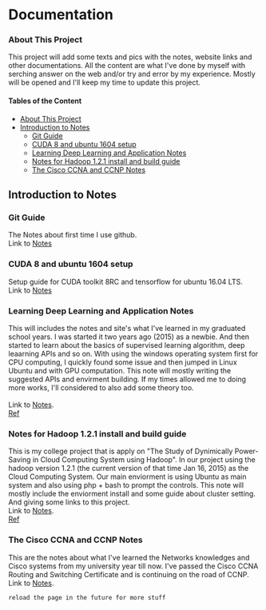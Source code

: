 # Documentation

### About This Project

This project will add some texts and pics with the notes, website links and other documentations. All the content are what I've done by myself with serching answer on the web and/or try and error by my experience. Mostly will be opened and I'll keep my time to update this project.

#### Tables of the Content
* [About This Project](#about-this-project)
* [Introduction to Notes](#introduction-to-notes)
    * [Git Guide](#git-guide)
    * [CUDA 8 and ubuntu 1604 setup](#CUDA-8-and-ubuntu-1604-setup)
    * [Learning Deep Learning and Application Notes](#learning-deep-learning-and-application-notes)
    * [Notes for Hadoop 1.2.1 install and build guide](#notes-for-hadoop-121-install-and-build-guide)
    * [The Cisco CCNA and CCNP Notes](#the-cisco-ccna-and-ccnp-notes)


## Introduction to Notes

### Git Guide

The Notes about first time I use github.
<br />Link to [Notes](Git%20Guide/)

### CUDA 8 and ubuntu 1604 setup

Setup guide for CUDA toolkit 8RC and tensorflow for ubuntu 16.04 LTS.
<br />Link to [Notes](CUDA%208%20and%20ubuntu%201604%20setup/)

### Learning Deep Learning and Application Notes

This will includes the notes and site's what I've learned in my graduated school years. I was started it two years ago (2015) as a newbie. And then started to learn about the basics of supervised learning algorithm, deep leaarning APIs and so on. With using the windows operating system first for CPU computing, I quickly found some issue and then jumped in Linux Ubuntu and with GPU computation. This note will mostly writing the suggested APIs and envirment building. If my times allowed me to doing more works, I'll considered to also add some theory too.  
<br />Link to [Notes](Learning%20Deep%20Learning%20and%20Application%20Notes/).
<br />[Ref]([R]esources/Graduated-First.pdf)

### Notes for Hadoop 1.2.1 install and build guide

This is my college project that is apply on "The Study of Dynimically Power-Saving in Cloud Computing System using Hadoop". In our project using the hadoop version 1.2.1 (the current version of that time Jan 16, 2015) as the Cloud Computing System. Our main enviorment is using Ubuntu as main system and also using php + bash to prompt the controls. This note will mostly include the enviorment install and some guide about cluster setting. And giving some links to this project.
<br />Link to [Notes](Notes%20for%20Hadoop%201.2.1%20install%20and%20build%20guide/).
<br />[Ref]([R]esources/University-Application.pdf)

### The Cisco CCNA and CCNP Notes

This are the notes about what I've learned the Networks knowledges and Cisco systems from my university year till now. I've passed the Cisco CCNA Routing and Switching Certificate and is continuing on the road of CCNP.
<br />Link to [Notes](The%20Cisco%20CCNA%20and%20CCNP%20Notes/).


`reload the page in the future for more stuff`
